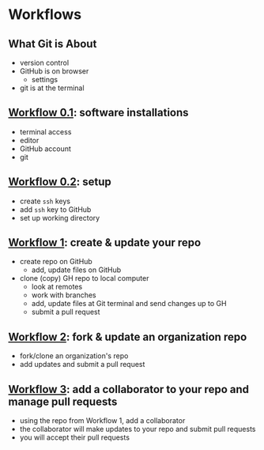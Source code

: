 # Workflows

## What Git is About
- version control
- GitHub is on browser
  - settings
- git is at the terminal

## [Workflow 0.1](w_0_1_installs.md): software installations
- terminal access
- editor
- GitHub account
- git 

## [Workflow 0.2](w_0_2_setup.md): setup
- create `ssh` keys
- add `ssh` key to GitHub
- set up working directory

## [Workflow 1](w_1_create_update_myrepo.md): create & update your repo
- create repo on GitHub
  - add, update files on GitHub
- clone (copy) GH repo to local computer
  - look at remotes
  - work with branches
  - add, update files at Git terminal and send changes up to GH
  - submit a pull request 

## [Workflow 2](w_2_pull_request_org_repo.md): fork & update an organization repo 
- fork/clone an organization's repo
- add updates and submit a pull request

## [Workflow 3](w_3_collaborating.md): add a collaborator to your repo and manage pull requests
- using the repo from Workflow 1, add a collaborator
- the collaborator will make updates to your repo and submit pull requests
- you will accept their pull requests
